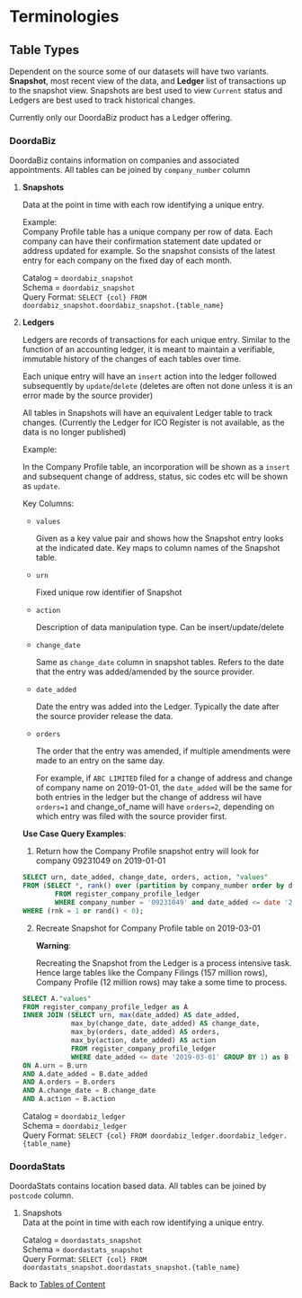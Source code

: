 # Terminologies

## Table Types

Dependent on the source some of our datasets will have two variants. **Snapshot**, most recent view of the data, and **Ledger** list of transactions up to the snapshot view. Snapshots are best used to view `Current` status and Ledgers are best used to track historical changes.

Currently only our DoordaBiz product has a Ledger offering. 

### DoordaBiz
DoordaBiz contains information on companies and associated appointments. All tables can be joined by `company_number` column

1) **Snapshots**

    Data at the point in time with each row identifying a unique entry.

    
    Example:  
    Company Profile table has a unique company per row of data.
    Each company can have their confirmation statement date updated or address updated for example.
    So the snapshot consists of the latest entry for each company on the fixed day of each month.
    
    Catalog = `doordabiz_snapshot`  
    Schema = `doordabiz_snapshot`  
    Query Format: `SELECT {col} FROM doordabiz_snapshot.doordabiz_snapshot.{table_name}`

2) **Ledgers**

    Ledgers are records of transactions for each unique entry. Similar to the function of an accounting ledger, it is meant to maintain a verifiable, immutable history of the changes of each tables over time.
    
    Each unique entry will have an `insert` action into the ledger followed subsequently by `update`/`delete`
    (deletes are often not done unless it is an error made by the source provider)

    All tables in Snapshots will have an equivalent Ledger table to track changes.
    (Currently the Ledger for ICO Register is not available, as the data is no longer published)

    Example:

    In the Company Profile table, an incorporation will be shown as a `insert` and
    subsequent change of address, status, sic codes etc will be shown as `update`.


    Key Columns:

    - `values`

        Given as a key value pair and shows how the Snapshot entry looks at the indicated date.
        Key maps to column names of the Snapshot table.

    - `urn`

        Fixed unique row identifier of Snapshot

    - `action`

        Description of data manipulation type. Can be insert/update/delete

    - `change_date`

        Same as `change_date` column in snapshot tables.
        Refers to the date that the entry was added/amended by the source provider.

    - `date_added`

        Date the entry was added into the Ledger.
        Typically the date after the source provider release the data.

    - `orders`

        The order that the entry was amended, if multiple amendments were made to an entry on the same day.

        For example, if `ABC LIMITED` filed for a change of address and change of company name on 2019-01-01,
        the `date_added` will be the same for both entries in the ledger but the change of address wil have `orders=1`
        and change_of_name will have `orders=2`, depending on which entry was filed with the source provider first.


    **Use Case Query Examples**:

    1) Return how the Company Profile snapshot entry will look for company 09231049 on 2019-01-01

    ```sql
   SELECT urn, date_added, change_date, orders, action, "values"
    FROM (SELECT *, rank() over (partition by company_number order by date_added desc, change_date desc, orders desc) as rnk
            FROM register_company_profile_ledger
            WHERE company_number = '09231049' and date_added <= date '2019-01-01') as iq
    WHERE (rnk = 1 or rand() < 0);
    ```


    2) Recreate Snapshot for Company Profile table on 2019-03-01

        **Warning**:

        Recreating the Snapshot from the Ledger is a process intensive task.
        Hence large tables like the Company Filings (157 million rows), Company Profile (12 million rows)
        may take a some time to process.

    ```sql
    SELECT A."values"
    FROM register_company_profile_ledger as A
    INNER JOIN (SELECT urn, max(date_added) AS date_added,
                max_by(change_date, date_added) AS change_date,
                max_by(orders, date_added) AS orders,
                max_by(action, date_added) AS action
                FROM register_company_profile_ledger
                WHERE date_added <= date '2019-03-01' GROUP BY 1) as B
    ON A.urn = B.urn
    AND A.date_added = B.date_added
    AND A.orders = B.orders
    AND A.change_date = B.change_date
    AND A.action = B.action
    ```

    Catalog = `doordabiz_ledger`  
    Schema = `doordabiz_ledger`  
    Query Format:  `SELECT {col} FROM doordabiz_ledger.doordabiz_ledger.{table_name}`




### DoordaStats
DoordaStats contains location based data. All tables can be joined by `postcode` column.

1) Snapshots  
    Data at the point in time with each row identifying a unique entry.
    
    Catalog = `doordastats_snapshot`  
    Schema = `doordastats_snapshot`  
    Query Format:  `SELECT {col} FROM doordastats_snapshot.doordastats_snapshot.{table_name}`





Back to [Tables of Content](../README.md#getting-started-guide-to-host)
